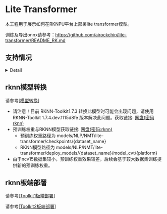 # Lite Transformer

本工程用于展示如何在RKNPU平台上部署lite transformer模型。

训练及导出onnx请参考：https://github.com/airockchip/lite-transformer/README_RK.md



## 支持情况

<details>
<summary>Detail</summary>
<table>
    <tr>
        <td></td>
        <td>Lite_Transformer</td>
    </tr>
    <tr>
        <td>Toolkit1 - python demo</td>
        <td>&#10004;</td>
    </tr>
    <tr>
        <td>&#160&#160&#160&#160 &#160&#160&#160&#160 &#160&#160&#160&#160 &#160- C demo</td>
        <td>&#10004;</td>
    </tr>
    <tr>
        <td>Toolkit2 - python demo</td>
        <td>&#10004;</td>
    </tr>
    <tr>
        <td>&#160&#160&#160&#160 &#160&#160&#160&#160 &#160&#160&#160&#160 &#160- C demo</td>
        <td>&#10004;</td>
    </tr>
</table>
</details>




## rknn模型转换

请参考[[模型转换](./RKNN_model_convert/README.md)]

- 请注意！目前 RKNN-Toolkit1.7.3 转换此模型时可能会出现问题，请使用 RKNN-Toolkit 1.7.4.dev.1115d8fe 版本解决此问题。获取链接: [网盘(密码rknn)](https://eyun.baidu.com/s/3bqgIr0N)
- 预训练权重与RKNN模型获取链接: [网盘(密码:rknn)](https://eyun.baidu.com/s/3humTUNq) 
  - 预训练权重路径为 models/NLP/NMT/lite-transformer/checkpoints/{dataset_name}
  - RKNN模型路径为 models/NLP/NMT/lite-transformer/deploy_models/{dataset_name}/model_cvt/{platform}
- 由于ncv15数据集较小，预训练权重效果较差，后续会基于较大数据集训练提供新的预训练权重。



## rknn板端部署

请参考[[Toolkit1板端部署](./RKNN_C_demo/RKNPU/README.md)]

请参考[[Toolkit2板端部署](./RKNN_C_demo/RKNPU2/README.md)]







